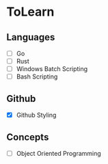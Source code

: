 # ToLearn

## Languages
- [ ] Go
- [ ] Rust
- [ ] Windows Batch Scripting
- [ ] Bash Scripting

## Github
- [x] Github Styling

## Concepts
- [ ] Object Oriented Programming
